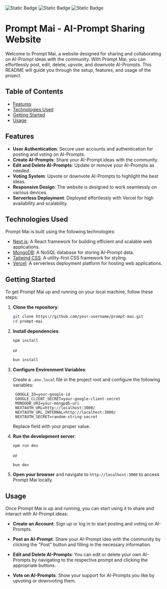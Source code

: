 ![Static Badge](https://img.shields.io/badge/-Made_with_Next.js-grey?logo=nextdotjs)   ![Static Badge](https://img.shields.io/badge/-ReactJs-61DAFB?logo=react&logoColor=white&style=flat-square)  ![Static Badge](https://img.shields.io/badge/-MongoDB-green?logo=mongodb&logoColor=black&style=flat-square) 

# Prompt Mai - AI-Prompt Sharing Website

Welcome to Prompt Mai, a website designed for sharing and collaborating on AI-Prompt ideas with the community. With Prompt Mai, you can effortlessly post, edit, delete, upvote, and downvote AI-Prompts. This README will guide you through the setup, features, and usage of the project.

## Table of Contents

- [Features](#features)
- [Technologies Used](#technologies-used)
- [Getting Started](#getting-started)
- [Usage](#usage)

## Features

- **User Authentication**: Secure user accounts and authentication for posting and voting on AI-Prompts.
- **Create AI-Prompts**: Share your AI-Prompt ideas with the community.
- **Edit and Delete AI-Prompts**: Update or remove your AI-Prompts as needed.
- **Voting System**: Upvote or downvote AI-Prompts to highlight the best ideas.
- **Responsive Design**: The website is designed to work seamlessly on various devices.
- **Serverless Deployment**: Deployed effortlessly with Vercel for high availability and scalability.

## Technologies Used

Prompt Mai is built using the following technologies:

- [Next.js](https://nextjs.org/): A React framework for building efficient and scalable web applications.
- [MongoDB](https://www.mongodb.com/): A NoSQL database for storing AI-Prompt data.
- [Tailwind CSS](https://tailwindcss.com/): A utility-first CSS framework for styling.
- [Vercel](https://vercel.com/): A serverless deployment platform for hosting web applications.

## Getting Started

To get Prompt Mai up and running on your local machine, follow these steps:

1. **Clone the repository**:

   ```bash
   git clone https://github.com/your-username/prompt-mai.git
   cd prompt-mai
   ```

2. **Install dependencies**:

   ```bash
   npm install
   ```

   or

   ```bash
   bun install
   ```

3. **Configure Environment Variables**:

   Create a `.env.local` file in the project root and configure the following variables:

   ```env
    GOOGLE_ID=your-google-id
    GOOGLE_CLIENT_SECRET=your-google-client-secret
    MONGODB_URI=your-mongpdb-uri
    NEXTAUTH_URL=http://localhost:3000/
    NEXTAUTH_URL_INTERNAL=http://localhost:3000/
    NEXTAUTH_SECRET=random-string-secret
   ```

   Replace field with your proper value.

4. **Run the development server**:

   ```bash
   npm run dev
   ```

   or

   ```bash
   bun dev
   ```

5. **Open your browser** and navigate to `http://localhost:3000` to access Prompt Mai locally.

## Usage

Once Prompt Mai is up and running, you can start using it to share and interact with AI-Prompt ideas:

- **Create an Account**: Sign up or log in to start posting and voting on AI-Prompts.

- **Post an AI-Prompt**: Share your AI-Prompt idea with the community by clicking the "Post" button and filling in the necessary information.

- **Edit and Delete AI-Prompts**: You can edit or delete your own AI-Prompts by navigating to the respective prompt and clicking the appropriate buttons.

- **Vote on AI-Prompts**: Show your support for AI-Prompts you like by upvoting or downvoting them.
